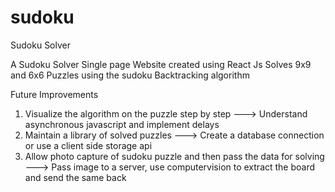 # sudoku
Sudoku Solver

A Sudoku Solver Single page Website created using React Js
Solves 9x9 and 6x6 Puzzles using the sudoku Backtracking algorithm

Future Improvements
1. Visualize the algorithm on the puzzle step by step ---> Understand asynchronous javascript and implement delays
2. Maintain a library of solved puzzles ---> Create a database connection or use a client side storage api
3. Allow photo capture of sudoku puzzle and then pass the data for solving ---> Pass image to a server, use computervision 
to extract the board and send the same back
